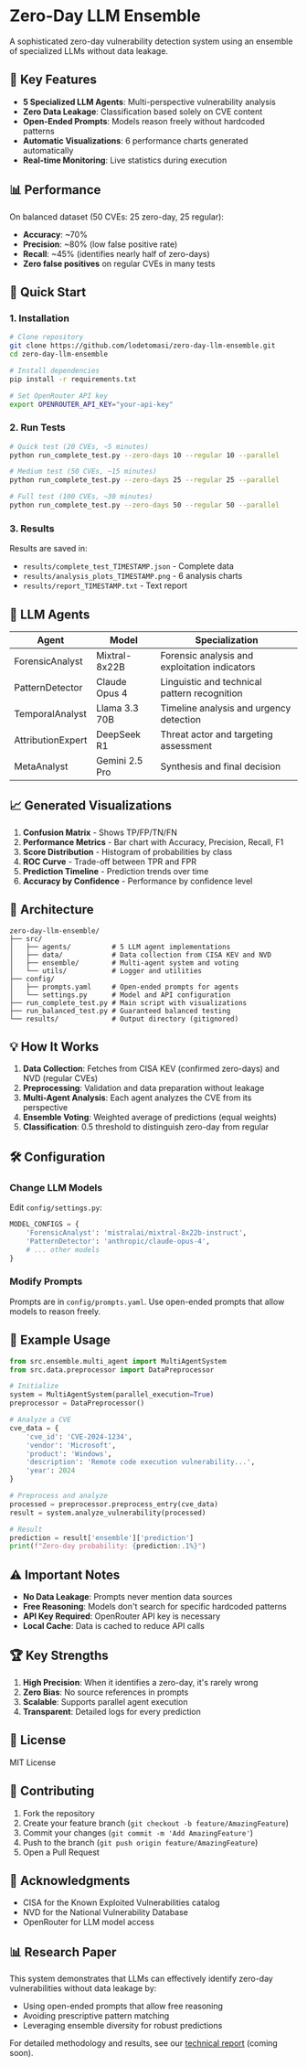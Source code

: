 # Zero-Day LLM Ensemble

A sophisticated zero-day vulnerability detection system using an ensemble of specialized LLMs without data leakage.

## 🎯 Key Features

- **5 Specialized LLM Agents**: Multi-perspective vulnerability analysis
- **Zero Data Leakage**: Classification based solely on CVE content
- **Open-Ended Prompts**: Models reason freely without hardcoded patterns
- **Automatic Visualizations**: 6 performance charts generated automatically
- **Real-time Monitoring**: Live statistics during execution

## 📊 Performance

On balanced dataset (50 CVEs: 25 zero-day, 25 regular):

- **Accuracy**: ~70%
- **Precision**: ~80% (low false positive rate)
- **Recall**: ~45% (identifies nearly half of zero-days)
- **Zero false positives** on regular CVEs in many tests

## 🚀 Quick Start

### 1. Installation

```bash
# Clone repository
git clone https://github.com/lodetomasi/zero-day-llm-ensemble.git
cd zero-day-llm-ensemble

# Install dependencies
pip install -r requirements.txt

# Set OpenRouter API key
export OPENROUTER_API_KEY="your-api-key"
```

### 2. Run Tests

```bash
# Quick test (20 CVEs, ~5 minutes)
python run_complete_test.py --zero-days 10 --regular 10 --parallel

# Medium test (50 CVEs, ~15 minutes) 
python run_complete_test.py --zero-days 25 --regular 25 --parallel

# Full test (100 CVEs, ~30 minutes)
python run_complete_test.py --zero-days 50 --regular 50 --parallel
```

### 3. Results

Results are saved in:
- `results/complete_test_TIMESTAMP.json` - Complete data
- `results/analysis_plots_TIMESTAMP.png` - 6 analysis charts
- `results/report_TIMESTAMP.txt` - Text report

## 🤖 LLM Agents

| Agent | Model | Specialization |
|-------|-------|----------------|
| ForensicAnalyst | Mixtral-8x22B | Forensic analysis and exploitation indicators |
| PatternDetector | Claude Opus 4 | Linguistic and technical pattern recognition |
| TemporalAnalyst | Llama 3.3 70B | Timeline analysis and urgency detection |
| AttributionExpert | DeepSeek R1 | Threat actor and targeting assessment |
| MetaAnalyst | Gemini 2.5 Pro | Synthesis and final decision |

## 📈 Generated Visualizations

1. **Confusion Matrix** - Shows TP/FP/TN/FN
2. **Performance Metrics** - Bar chart with Accuracy, Precision, Recall, F1
3. **Score Distribution** - Histogram of probabilities by class
4. **ROC Curve** - Trade-off between TPR and FPR
5. **Prediction Timeline** - Prediction trends over time
6. **Accuracy by Confidence** - Performance by confidence level

## 🔧 Architecture

```
zero-day-llm-ensemble/
├── src/
│   ├── agents/          # 5 LLM agent implementations
│   ├── data/            # Data collection from CISA KEV and NVD
│   ├── ensemble/        # Multi-agent system and voting
│   └── utils/           # Logger and utilities
├── config/
│   ├── prompts.yaml     # Open-ended prompts for agents
│   └── settings.py      # Model and API configuration
├── run_complete_test.py # Main script with visualizations
├── run_balanced_test.py # Guaranteed balanced testing
└── results/             # Output directory (gitignored)
```

## 💡 How It Works

1. **Data Collection**: Fetches from CISA KEV (confirmed zero-days) and NVD (regular CVEs)
2. **Preprocessing**: Validation and data preparation without leakage
3. **Multi-Agent Analysis**: Each agent analyzes the CVE from its perspective
4. **Ensemble Voting**: Weighted average of predictions (equal weights)
5. **Classification**: 0.5 threshold to distinguish zero-day from regular

## 🛠️ Configuration

### Change LLM Models

Edit `config/settings.py`:

```python
MODEL_CONFIGS = {
    'ForensicAnalyst': 'mistralai/mixtral-8x22b-instruct',
    'PatternDetector': 'anthropic/claude-opus-4',
    # ... other models
}
```

### Modify Prompts

Prompts are in `config/prompts.yaml`. Use open-ended prompts that allow models to reason freely.

## 📝 Example Usage

```python
from src.ensemble.multi_agent import MultiAgentSystem
from src.data.preprocessor import DataPreprocessor

# Initialize
system = MultiAgentSystem(parallel_execution=True)
preprocessor = DataPreprocessor()

# Analyze a CVE
cve_data = {
    'cve_id': 'CVE-2024-1234',
    'vendor': 'Microsoft',
    'product': 'Windows',
    'description': 'Remote code execution vulnerability...',
    'year': 2024
}

# Preprocess and analyze
processed = preprocessor.preprocess_entry(cve_data)
result = system.analyze_vulnerability(processed)

# Result
prediction = result['ensemble']['prediction']
print(f"Zero-day probability: {prediction:.1%}")
```

## ⚠️ Important Notes

- **No Data Leakage**: Prompts never mention data sources
- **Free Reasoning**: Models don't search for specific hardcoded patterns
- **API Key Required**: OpenRouter API key is necessary
- **Local Cache**: Data is cached to reduce API calls

## 🏆 Key Strengths

1. **High Precision**: When it identifies a zero-day, it's rarely wrong
2. **Zero Bias**: No source references in prompts
3. **Scalable**: Supports parallel agent execution
4. **Transparent**: Detailed logs for every prediction

## 📄 License

MIT License

## 🤝 Contributing

1. Fork the repository
2. Create your feature branch (`git checkout -b feature/AmazingFeature`)
3. Commit your changes (`git commit -m 'Add AmazingFeature'`)
4. Push to the branch (`git push origin feature/AmazingFeature`)
5. Open a Pull Request

## 🙏 Acknowledgments

- CISA for the Known Exploited Vulnerabilities catalog
- NVD for the National Vulnerability Database
- OpenRouter for LLM model access

## 📊 Research Paper

This system demonstrates that LLMs can effectively identify zero-day vulnerabilities without data leakage by:
- Using open-ended prompts that allow free reasoning
- Avoiding prescriptive pattern matching
- Leveraging ensemble diversity for robust predictions

For detailed methodology and results, see our [technical report](docs/technical_report.pdf) (coming soon).